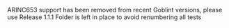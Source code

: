 ARINC653 support has been removed from recent Goblint versions, please use Release 1.1.1
Folder is left in place to avoid renumbering all tests

